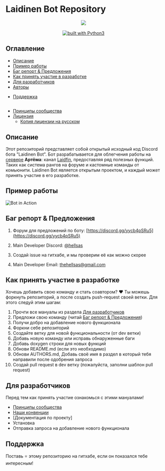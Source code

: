 # Laidinen Bot Repository
<div align="center">
<img src="https://github.com/Laidfinland-Team/Laidinen-Bot/blob/master/otherfile/Bot_ava.png">
<br/>
<br/>
<a href="https://www.python.org/"><img src="https://img.shields.io/badge/built%20with-Python3-green.svg" alt="built with Python3"></a>
</div>

## Оглавление								
   * [Описание](https://github.com/Laidfinland-Team/Laidinen-Bot#описание)
   * [Пример работы](https://github.com/Laidfinland-Team/Laidinen-Bot#Пример-работы)
   * [Баг репорт & Предложения](https://github.com/Laidfinland-Team/Laidinen-Bot#Баг-репорт--Предложения)
   * [Как принять участие в разработке](https://github.com/Laidfinland-Team/Laidinen-Bot#как-принять-участие-в-разработке)
   * [Для разработчиков](https://github.com/Laidfinland-Team/Laidinen-Bot#для-разработчиков)
   * [Авторы](https://github.com/Laidfinland-Team/Laidinen-Bot/blob/master/AUTHORS.MD)
   <!--* [License](https://github.com/sepandhaghighi/art/blob/master/LICENSE) -->
   <!--* [Show Your Support](https://github.com/sepandhaghighi/art#show-your-support) -->
   <!--* [Changelog](https://github.com/sepandhaghighi/art/blob/master/CHANGELOG.md)-->
   * [Поддержка](https://github.com/Laidfinland-Team/Laidinen-Bot#поддержка)

##
   * [Принципы сообщества](https://github.com/Laidfinland-Team/Laidinen-Bot/blob/master/.github/CODE_OF_CONDUCT.md)
   * [Лицензия](https://github.com/Laidfinland-Team/Laidinen-Bot/blob/master/LICENSE)
       * [Копия лицензии на русском](https://github.com/Laidfinland-Team/Laidinen-Bot/blob/master/LICENSE_RU.md)

## Описание
Этот репозиторий представляет собой открытый исходный код Discord бота "Laidinen Bot". Бот разрабатывается для облегчения работы на [сервере](https://discord.gg/yycb4pSRu5) **Артёма**: канал [Laidfin](https://www.youtube.com/@Laidfin), предоставляя ряд полезных функций. Таких как система рангов на форуме и кастомные команды от комьюнити. Laidinen Bot является открытым проектом, и каждый может принять участие в его разработке.

## Пример работы
![Bot in Action](https://github.com/Laidfinland-Team/Laidinen-Bot/blob/master/otherfile/gif.gif)

## Баг репорт & Предложения
1. Форум для предложений по боту: [https://discord.gg/yycb4pSRu5](https://discord.gg/yycb4pSRu5)

2. Main Developer Discord: [@hellsas](https://discord.com/users/hellsas)

3. Создай issue на гитхабе, и мы проверим её как можно скорее

4. Main Developer Email: [thehellsas@gmail.com](mailto:thehellsas@gmail.com)


## Как принять участие в разработке
Хочешь добавить свою команду и стать соавтором? ❤️ Ты можешь форкнуть репозиторий, а после создать push-request своей ветки. Для этого следуй этим шагам:
1. Прочти все мануалы из раздела [Для разработчиков](https://github.com/Laidfinland-Team/Laidinen-Bot#для-разработчиков)
2. Предложи свою команду (читай [Баг репорт & Предложения](https://github.com/Laidfinland-Team/Laidinen-Bot#Баг-репорт--Предложения))
3. Получи добро на добавление нового функционала
4. Форкни себе репозиторий
5. Создайте ветку для новой функциональности (от dev ветки)
6. Добавь новую команду или исправь обнаруженные баги
7. Добавь doxygen строки для новых функций
8. Обнови README.md (если это необходимо)
9. Обнови AUTHORS.md, Добавь своё имя в раздел в который тебя направили после одобрения запроса
10. Создай pull request в dev ветку (пожалуйста, заполни шаблон pull request)

## Для разработчиков
Перед тем как принять участие ознакомься с этими мануалами! 
* [Принципы сообщества](https://github.com/Laidfinland-Team/Laidinen-Bot/blob/master/.github/CODE_OF_CONDUCT.md)
* [Наши конвенции](https://github.com/Laidfinland-Team/Laidinen-Bot/blob/master/.github/CONVENTION.md) 
* [Документация по проекту]
* Установка
* Отправка запроса на добавление нового функционала 
## Поддержка 
Поставь ⭐ этому репозиторию на гитхабе, если он показался тебе интересным! 
